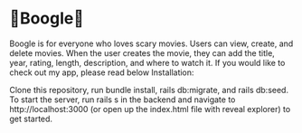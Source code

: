 # 👻Boogle👻

Boogle is for everyone who loves scary movies. Users can view, create, and delete movies. When the user creates the movie, they can add the title, year, rating, length, description, and where to watch it. 
If you would like to check out my app, please read below
Installation:

Clone this repository, run bundle install, rails db:migrate, and rails db:seed. To start the server, run rails s in the backend and navigate to http://localhost:3000 (or open up the index.html file with reveal explorer) to get started.
